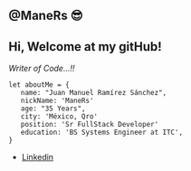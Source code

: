 ## @ManeRs 😎

## Hi, Welcome at my gitHub!
<i>Writer of Code...!!</i>


```
let aboutMe = {
   name: "Juan Manuel Ramírez Sánchez",
   nickName: 'ManeRs'
   age: "35 Years",
   city: 'México, Qro'
   position: 'Sr FullStack Developer'
   education: 'BS Systems Engineer at ITC',
}

```

- [Linkedin](https://www.linkedin.com/in/manuel-ramirez-a1258164/)

